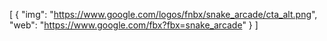 [
  {
    "img": "https://www.google.com/logos/fnbx/snake_arcade/cta_alt.png",
    "web": "https://www.google.com/fbx?fbx=snake_arcade"
  }
]
